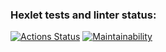 ### Hexlet tests and linter status:
[![Actions Status](https://github.com/1tanat/java-project-61/actions/workflows/hexlet-check.yml/badge.svg)](https://github.com/1tanat/java-project-61/actions)
[![Maintainability](https://api.codeclimate.com/v1/badges/0d96e6a2d10ed217290b/maintainability)](https://codeclimate.com/github/1tanat/java-project-61/maintainability)
